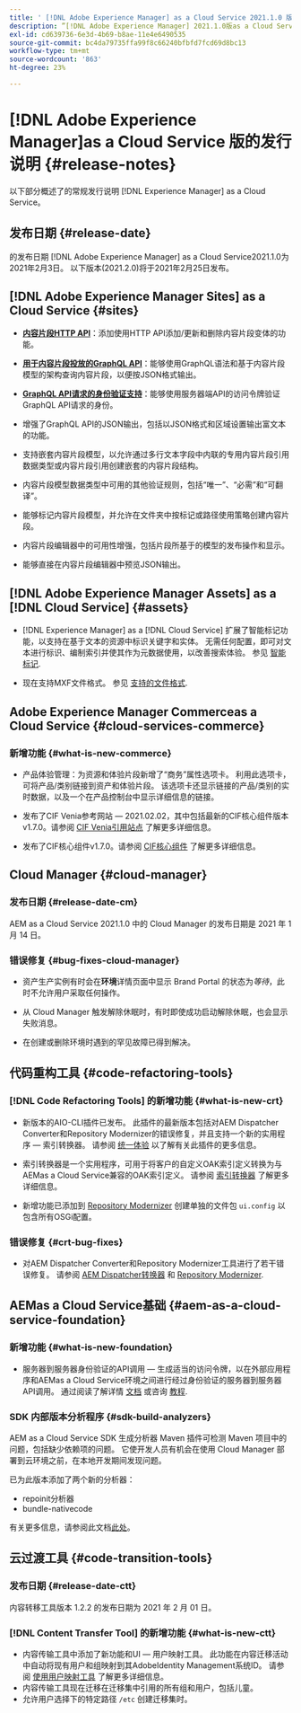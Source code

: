 ```yaml
---
title: ' [!DNL Adobe Experience Manager] as a Cloud Service 2021.1.0 版的发行说明。'
description: ”[!DNL Adobe Experience Manager] 2021.1.0版as a Cloud Service发行说明。”
exl-id: cd639736-6e3d-4b69-b8ae-11e4e6490535
source-git-commit: bc4da79735ffa99f8c66240bfbfd7fcd69d8bc13
workflow-type: tm+mt
source-wordcount: '863'
ht-degree: 23%

---
```



# [!DNL Adobe Experience Manager]as a Cloud Service 版的发行说明 {#release-notes}

以下部分概述了的常规发行说明 [!DNL Experience Manager] as a Cloud Service。

## 发布日期 {#release-date}

的发布日期 [!DNL Adobe Experience Manager] as a Cloud Service2021.1.0为2021年2月3日。
以下版本(2021.2.0)将于2021年2月25日发布。

## [!DNL Adobe Experience Manager Sites] as a Cloud Service {#sites}

* **[内容片段HTTP API](/help/assets/content-fragments/assets-api-content-fragments.md)**：添加使用HTTP API添加/更新和删除内容片段变体的功能。

* **[用于内容片段投放的GraphQL API](/help/headless/graphql-api/content-fragments.md)**：能够使用GraphQL语法和基于内容片段模型的架构查询内容片段，以便按JSON格式输出。

* **[GraphQL API请求的身份验证支持](/help/headless/security/authentication.md)**：能够使用服务器端API的访问令牌验证GraphQL API请求的身份。

* 增强了GraphQL API的JSON输出，包括以JSON格式和区域设置输出富文本的功能。

* 支持嵌套内容片段模型，以允许通过多行文本字段中内联的专用内容片段引用数据类型或内容片段引用创建嵌套的内容片段结构。

* 内容片段模型数据类型中可用的其他验证规则，包括“唯一”、“必需”和“可翻译”。

* 能够标记内容片段模型，并允许在文件夹中按标记或路径使用策略创建内容片段。

* 内容片段编辑器中的可用性增强，包括片段所基于的模型的发布操作和显示。

* 能够直接在内容片段编辑器中预览JSON输出。


## [!DNL Adobe Experience Manager Assets] as a [!DNL Cloud Service] {#assets}

* [!DNL Experience Manager] as a [!DNL Cloud Service] 扩展了智能标记功能，以支持在基于文本的资源中标识关键字和实体。 无需任何配置，即可对文本进行标识、编制索引并使其作为元数据使用，以改善搜索体验。 参见 [智能标记](/help/assets/smart-tags.md).

* 现在支持MXF文件格式。 参见 [支持的文件格式](/help/assets/file-format-support.md#video-formats).

## Adobe Experience Manager Commerceas a Cloud Service {#cloud-services-commerce}

### 新增功能 {#what-is-new-commerce}

* 产品体验管理：为资源和体验片段新增了“商务”属性选项卡。 利用此选项卡，可将产品/类别链接到资产和体验片段。 该选项卡还显示链接的产品/类别的实时数据，以及一个在产品控制台中显示详细信息的链接。

* 发布了CIF Venia参考网站 — 2021.02.02，其中包括最新的CIF核心组件版本v1.7.0。请参阅 [CIF Venia引用站点](https://github.com/adobe/aem-cif-guides-venia/releases/tag/venia-2021.02.02) 了解更多详细信息。

* 发布了CIF核心组件v1.7.0。请参阅 [CIF核心组件](https://github.com/adobe/aem-core-cif-components/releases/tag/core-cif-components-reactor-1.7.0) 了解更多详细信息。

## Cloud Manager {#cloud-manager}

### 发布日期 {#release-date-cm}

AEM as a Cloud Service 2021.1.0 中的 Cloud Manager 的发布日期是 2021 年 1 月 14 日。

### 错误修复 {#bug-fixes-cloud-manager}

* 资产生产实例有时会在&#x200B;**环境**&#x200B;详情页面中显示 Brand Portal 的状态为&#x200B;*等待*，此时不允许用户采取任何操作。

* 从 Cloud Manager 触发解除休眠时，有时即使成功启动解除休眠，也会显示失败消息。

* 在创建或删除环境时遇到的罕见故障已得到解决。

## 代码重构工具 {#code-refactoring-tools}

### [!DNL Code Refactoring Tools] 的新增功能 {#what-is-new-crt}

* 新版本的AIO-CLI插件已发布。 此插件的最新版本包括对AEM Dispatcher Converter和Repository Modernizer的错误修复，并且支持一个新的实用程序 — 索引转换器。 请参阅 [统一体验](https://experienceleague.adobe.com/docs/experience-manager-cloud-service/moving/refactoring-tools/unified-experience.html?lang=en#benefits) 以了解有关此插件的更多信息。

* 索引转换器是一个实用程序，可用于将客户的自定义OAK索引定义转换为与AEMas a Cloud Service兼容的OAK索引定义。 请参阅 [索引转换器](https://github.com/adobe/aem-cloud-service-source-migration/tree/master/packages/index-converter) 了解更多详细信息。

* 新增功能已添加到 [Repository Modernizer](https://github.com/adobe/aem-cloud-service-source-migration/tree/master/packages/repository-modernizer) 创建单独的文件包 `ui.config` 以包含所有OSGi配置。

### 错误修复 {#crt-bug-fixes}

* 对AEM Dispatcher Converter和Repository Modernizer工具进行了若干错误修复。 请参阅 [AEM Dispatcher转换器](https://github.com/adobe/aem-cloud-service-source-migration/tree/master/packages/dispatcher-converter) 和 [Repository Modernizer](https://github.com/adobe/aem-cloud-service-source-migration/tree/master/packages/repository-modernizer).

## AEMas a Cloud Service基础 {#aem-as-a-cloud-service-foundation}

### 新增功能 {#what-is-new-foundation}

* 服务器到服务器身份验证的API调用 — 生成适当的访问令牌，以在外部应用程序和AEMas a Cloud Service环境之间进行经过身份验证的服务器到服务器API调用。 通过阅读了解详情 [文档](/help/implementing/developing/introduction/generating-access-tokens-for-server-side-apis.md) 或咨询 [教程](https://experienceleague.adobe.com/docs/experience-manager-learn/getting-started-with-aem-headless/authentication/overview.html?lang=en#authentication).

### SDK 内部版本分析程序 {#sdk-build-analyzers}

AEM as a Cloud Service SDK 生成分析器 Maven 插件可检测 Maven 项目中的问题，包括缺少依赖项的问题。 它使开发人员有机会在使用 Cloud Manager 部署到云环境之前，在本地开发期间发现问题。

已为此版本添加了两个新的分析器：

* repoinit分析器
* bundle-nativecode

有关更多信息，请参阅此文档[此处](https://experienceleague.adobe.com/docs/experience-manager-core-components/using/developing/archetype/build-analyzer-maven-plugin.html?lang=zh-Hans#developing)。

## 云过渡工具 {#code-transition-tools}

### 发布日期 {#release-date-ctt}

内容转移工具版本 1.2.2 的发布日期为 2021 年 2 月 01 日。

### [!DNL Content Transfer Tool] 的新增功能 {#what-is-new-ctt}

* 内容传输工具中添加了新功能和UI — 用户映射工具。 此功能在内容迁移活动中自动将现有用户和组映射到其AdobeIdentity Management系统ID。 请参阅 [使用用户映射工具](https://experienceleague.adobe.com/docs/experience-manager-cloud-service/moving/cloud-migration/content-transfer-tool/using-user-mapping-tool.html) 了解更多详细信息。
* 内容传输工具现在迁移在迁移集中引用的所有组和用户，包括儿童。
* 允许用户选择下的特定路径 `/etc` 创建迁移集时。
